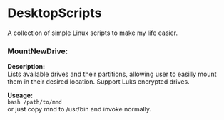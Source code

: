 # DesktopScripts

A collection of simple Linux scripts to make my life easier.

### MountNewDrive:

**Description:**  
Lists available drives and their partitions, allowing user to easilly mount them in their desired location. Support Luks encrypted drives.

**Useage:**  
`bash /path/to/mnd`  
or just copy mnd to /usr/bin and invoke normally.
